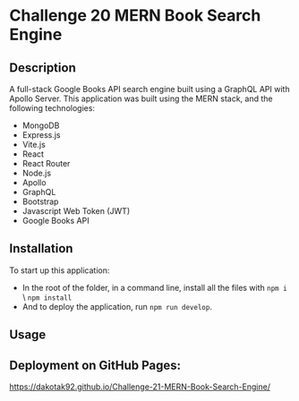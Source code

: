 # Challenge 20 MERN Book Search Engine

## Description
A full-stack Google Books API search engine built using a GraphQL API with Apollo Server. This application was built using the MERN stack, and the following technologies:

+ MongoDB
+ Express.js
+ Vite.js
+ React
+ React Router
+ Node.js
+ Apollo
+ GraphQL
+ Bootstrap
+ Javascript Web Token (JWT)
+ Google Books API

## Installation
 To start up this application:
- In the root of the folder, in a command line, install all the files with `npm i` \ `npm install`
- And to deploy the application, run `npm run develop`.

## Usage

## Deployment on GitHub Pages:
https://dakotak92.github.io/Challenge-21-MERN-Book-Search-Engine/
